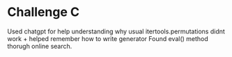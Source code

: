 # Challenge C

Used chatgpt for help understanding why usual itertools.permutations didnt work + helped remember how to write generator
Found eval() method thorugh online search.
